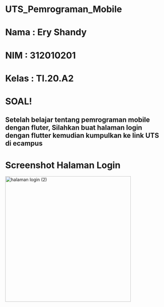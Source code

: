 # UTS_Pemrograman_Mobile

# Nama  : Ery Shandy
# NIM   : 312010201
# Kelas : TI.20.A2

# SOAL!
## Setelah belajar tentang pemrograman mobile dengan fluter, Silahkan buat halaman login dengan flutter kemudian kumpulkan ke link UTS di ecampus

# Screenshot Halaman Login
<img width="399" alt="halaman login (2)" src="https://github.com/eryshandy22/UTS_Pemrograman_Mobile/assets/73053784/68afa3b0-0ec4-4694-ac2f-120934ef3410">
